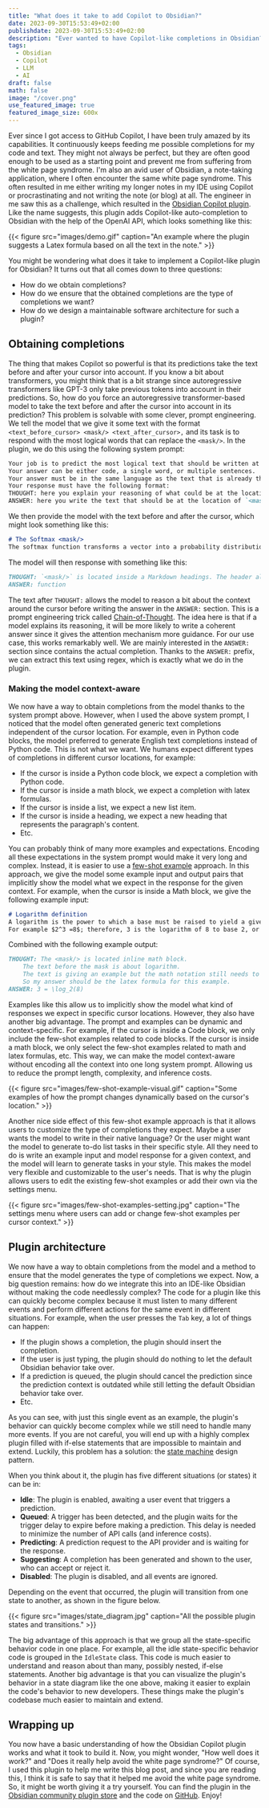 ```yaml
---
title: "What does it take to add Copilot to Obsidian?"
date: 2023-09-30T15:53:49+02:00
publishdate: 2023-09-30T15:53:49+02:00
description: "Ever wanted to have Copilot-like completions in Obsidian? It is now possible. This blog post explains how I created the Copilot Auto Completion plugin for Obsidian."
tags:
  - Obsidian
  - Copilot
  - LLM
  - AI
draft: false
math: false
image: "/cover.png"
use_featured_image: true
featured_image_size: 600x
---
```


Ever since I got access to GitHub Copilot, I have been truly amazed by its capabilities.
It continuously keeps feeding me possible completions for my code and text.
They might not always be perfect, but they are often good enough to be used as a starting point and prevent me from suffering from the white page syndrome.
I'm also an avid user of Obsidian, a note-taking application, where I often encounter the same white page syndrome.
This often resulted in me either writing my longer notes in my IDE using Copilot or procrastinating and not writing the note (or blog) at all.
The engineer in me saw this as a challenge, which resulted in the [Obsidian Copilot plugin](https://obsidian.md/plugins?search=Copilot%20auto%20completion).
Like the name suggests, this plugin adds Copilot-like auto-completion to Obsidian with the help of the OpenAI API, which looks something like this:

{{< figure src="images/demo.gif" caption="An example where the plugin suggests a Latex formula based on all the text in the note." >}}

You might be wondering what does it take to implement a Copilot-like plugin for Obsidian?
It turns out that all comes down to three questions:

- How do we obtain completions?
- How do we ensure that the obtained completions are the type of completions we want?
- How do we design a maintainable software architecture for such a plugin?

## Obtaining completions

The thing that makes Copilot so powerful is that its predictions take the text before and after your cursor into account.
If you know a bit about transformers, you might think that is a bit strange since autoregressive transformers like GPT-3 only take previous tokens into account in their predictions.
So, how do you force an autoregressive transformer-based model to take the text before and after the cursor into account in its prediction?
This problem is solvable with some clever, prompt engineering.
We tell the model that we give it some text with the format `<text_before_cursor> <mask/> <text_after_cursor>,` and its task is to respond with the most logical words that can replace the `<mask/>`.
In the plugin, we do this using the following system prompt:

```markdown
Your job is to predict the most logical text that should be written at the location of the `<mask/>`.
Your answer can be either code, a single word, or multiple sentences.
Your answer must be in the same language as the text that is already there.
Your response must have the following format:
THOUGHT: here you explain your reasoning of what could be at the location of `<mask/>`
ANSWER: here you write the text that should be at the location of `<mask/>`
```

We then provide the model with the text before and after the cursor, which might look something like this:

```markdown
# The Softmax <mask/>
The softmax function transforms a vector into a probability distribution such that the sum of the vector is equal to 1
```

The model will then response with something like this:

```markdown
THOUGHT: `<mask/>` is located inside a Markdown headings. The header already contains the text "The Softmax" contains so my answer should be coherent with that. The text after `<mask/>` is about the softmax function, so the title should reflect this.
ANSWER: function
```

The text after `THOUGHT:` allows the model to reason a bit about the context around the cursor before writing the answer in the `ANSWER:` section.
This is a prompt engineering trick called [Chain-of-Thought](https://www.promptingguide.ai/techniques/cot ).
The idea here is that if a model explains its reasoning, it will be more likely to write a coherent answer since it gives the attention mechanism more guidance.
For our use case, this works remarkably well.
We are mainly interested in the `ANSWER:` section since contains the actual completion.
Thanks to the `ANSWER:` prefix, we can extract this text using regex, which is exactly what we do in the plugin.

### Making the model context-aware

We now have a way to obtain completions from the model thanks to the system prompt above.
However, when I used the above system prompt, I noticed that the model often generated generic text completions independent of the cursor location.
For example, even in Python code blocks, the model preferred to generate English text completions instead of Python code.
This is not what we want.
We humans expect different types of completions in different cursor locations, for example:

- If the cursor is inside a Python code block, we expect a completion with Python code.
- If the cursor is inside a math block, we expect a completion with latex formulas.
- If the cursor is inside a list, we expect a new list item.
- If the cursor is inside a heading, we expect a new heading that represents the paragraph's content.
- Etc.

You can probably think of many more examples and expectations.
Encoding all these expectations in the system prompt would make it very long and complex.
Instead, it is easier to use a [few-shot example](https://www.promptingguide.ai/techniques/fewshot) approach.
In this approach, we give the model some example input and output pairs that implicitly show the model what we expect in the response for the given context.
For example, when the cursor is inside a Math block, we give the following example input:

```markdown
# Logarithm definition
A logarithm is the power to which a base must be raised to yield a given number.
For example $2^3 =8$; therefore, 3 is the logarithm of 8 to base 2, or in other words $<mask/>$.
```

Combined with the following example output:

```markdown
THOUGHT: The <mask/> is located inline math block. 
    The text before the mask is about logarithm. 
    The text is giving an example but the math notation still needs to be completed. 
    So my answer should be the latex formula for this example.  
ANSWER: 3 = \log_2(8)
```

Examples like this allow us to implicitly show the model what kind of responses we expect in specific cursor locations.
However, they also have another big advantage.
The prompt and examples can be dynamic and context-specific.
For example, if the cursor is inside a Code block, we only include the few-shot examples related to code blocks.
If the cursor is inside a math block, we only select the few-shot examples related to math and latex formulas, etc.
This way, we can make the model context-aware without encoding all the context into one long system prompt.
Allowing us to reduce the prompt length, complexity, and inference costs.

{{< figure src="images/few-shot-example-visual.gif" caption="Some examples of how the prompt changes dynamically based on the cursor's location." >}}

Another nice side effect of this few-shot example approach is that it allows users to customize the type of completions they expect.
Maybe a user wants the model to write in their native language?
Or the user might want the model to generate to-do list tasks in their specific style.
All they need to do is write an example input and model response for a given context, and the model will learn to generate tasks in your style.
This makes the model very flexible and customizable to the user's needs.
That is why the plugin allows users to edit the existing few-shot examples or add their own via the settings menu.

{{< figure src="images/few-shot-examples-setting.jpg" caption="The settings menu where users can add or change few-shot examples per cursor context." >}}

## Plugin architecture

We now have a way to obtain completions from the model and a method to ensure that the model generates the type of completions we expect.
Now, a big question remains: how do we integrate this into an IDE-like Obsidian without making the code needlessly complex?
The code for a plugin like this can quickly become complex because it must listen to many different events and perform different actions for the same event in different situations.
For example, when the user presses the `Tab` key, a lot of things can happen:

- If the plugin shows a completion, the plugin should insert the completion.
- If the user is just typing, the plugin should do nothing to let the default Obsidian behavior take over.
- If a prediction is queued, the plugin should cancel the prediction since the prediction context is outdated while still letting the default Obsidian behavior take over.
- Etc.

As you can see, with just this single event as an example, the plugin's behavior can quickly become complex while we still need to handle many more events.
If you are not careful, you will end up with a highly complex plugin filled with if-else statements that are impossible to maintain and extend.
Luckily, this problem has a solution: the [state machine](https://refactoring.guru/design-patterns/state) design pattern.

When you think about it, the plugin has five different situations (or states) it can be in:

- **Idle**: The plugin is enabled, awaiting a user event that triggers a prediction.
- **Queued**: A trigger has been detected, and the plugin waits for the trigger delay to expire before making a prediction. This delay is needed to minimize the number of API calls (and inference costs).
- **Predicting**: A prediction request to the API provider and is waiting for the response.
- **Suggesting**: A completion has been generated and shown to the user, who can accept or reject it.
- **Disabled**: The plugin is disabled, and all events are ignored.

Depending on the event that occurred, the plugin will transition from one state to another, as shown in the figure below.

{{< figure src="images/state_diagram.jpg" caption="All the possible plugin states and transitions." >}}

The big advantage of this approach is that we group all the state-specific behavior code in one place.
For example, all the idle state-specific behavior code is grouped in the `IdleState` class.
This code is much easier to understand and reason about than many, possibly nested, if-else statements.
Another big advantage is that you can visualize the plugin's behavior in a state diagram like the one above, making it easier to explain the code's behavior to new developers.
These things make the plugin's codebase much easier to maintain and extend.

## Wrapping up

You now have a basic understanding of how the Obsidian Copilot plugin works and what it took to build it.
Now, you might wonder, "How well does it work?" and "Does it really help avoid the white page syndrome?"
Of course, I used this plugin to help me write this blog post, and since you are reading this, I think it is safe to say that it helped me avoid the white page syndrome.
So, it might be worth giving it a try yourself. You can find the plugin in the [Obsidian community plugin store](https://obsidian.md/plugins?search=Copilot%20auto%20completion) and the code on [GitHub](https://github.com/j0rd1smit/obsidian-copilot-auto-completion).
Enjoy!
